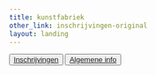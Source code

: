 ```yaml
---
title: kunstfabriek
other_link: inschrijvingen-original
layout: landing
---
```


  <main id="top">
    <!-- foto -->
      <div></div>
      <button class="btn-roze" role="button"><a href="/{{ page.other_link }}">Inschrijvingen</a></button>
      <!-- LINK NOG VERANDEREN !!!!!!!!!!!!
      ======================================= -->
      <button class="btn-blauw" role="button"><a href="/home">Algemene info</a></button>

  </main>

<!-- reserve link die je kan copieren om de button (btn-roze) hierboven te vervangen.
<button class="btn-roze" role="button"><a href="/{{ page.other_link }}">{{ page.other_link }}</a></button>
 -->
